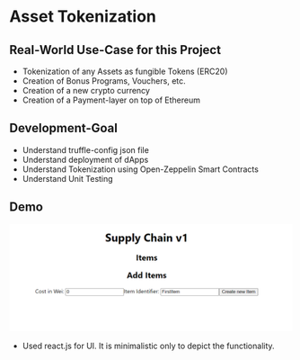 # Asset Tokenization
## Real-World Use-Case for this Project
- Tokenization of any Assets as fungible Tokens (ERC20)
- Creation of Bonus Programs, Vouchers, etc.
- Creation of a new crypto currency
- Creation of a Payment-layer on top of Ethereum
## Development-Goal
- Understand truffle-config json file
- Understand deployment of dApps
- Understand Tokenization using Open-Zeppelin Smart Contracts
- Understand Unit Testing


## Demo
![one](https://github.com/pps-19012/Supply-Chain-v1/blob/main/Screenshot%202022-07-01%20152530.png)
- Used react.js for UI. It is minimalistic only to depict the functionality.

